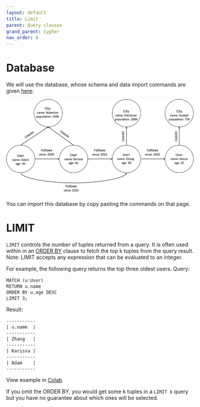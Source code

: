 ```yaml
---
layout: default
title: Limit
parent: Query clauses
grand_parent: Cypher
nav_order: 8
---
```


# Database
We will use the database, whose schema and data import commands are given [here](example-database.md):

<img src="../../../img/running-example.png" width="800">

You can import this database by copy pasting the commands on that page. 

# LIMIT
`LIMIT` controls the number of tuples returned from a query. It is often used within in an [ORDER BY](order-by.md) 
clause to fetch the top k tuples from the query result. 
Note: LIMIT accepts any expression that can be evaluated to an integer.

For example, the following query returns the top three oldest users.
Query:
```
MATCH (u:User)
RETURN u.name
ORDER BY u.age DESC
LIMIT 3;
```
Result:
```
-----------
| u.name  |
-----------
| Zhang   |
-----------
| Karissa |
-----------
| Adam    |
-----------
```
View example in [Colab](https://colab.research.google.com/drive/1NcR-xL4Rb7nprgbvk6N2dIP30oqyUucm#scrollTo=9FHlBkwxCWSc).

If you omit the ORDER BY, you would get some k tuples in a `LIMIT k` query 
but you have no guarantee about which ones will be selected.

